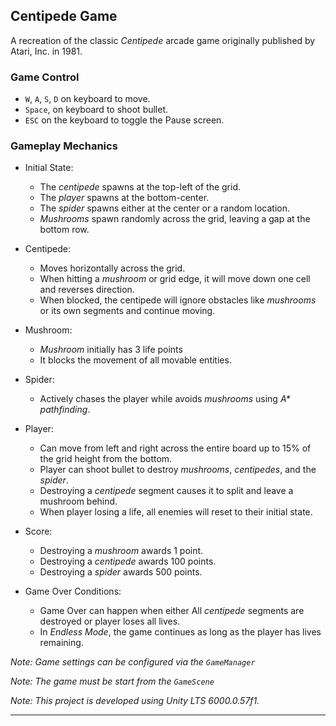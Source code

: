 ## Centipede Game

A recreation of the classic *Centipede* arcade game originally published by Atari, Inc. in 1981.

### Game Control

- `W`, `A`, `S`, `D` on keyboard to move.
- `Space`, on keyboard to shoot bullet.
- `ESC` on the keyboard to toggle the Pause screen.

### Gameplay Mechanics

- Initial State:
  - The *centipede* spawns at the top-left of the grid.
  - The *player* spawns at the bottom-center.
  - The *spider* spawns either at the center or a random location.
  - *Mushrooms* spawn randomly across the grid, leaving a gap at the bottom row.

- Centipede:
  - Moves horizontally across the grid.
  - When hitting a *mushroom* or grid edge, it will move down one cell and reverses direction.
  - When blocked, the centipede will ignore obstacles like *mushrooms* or its own segments and continue moving.

- Mushroom:
  - *Mushroom* initially has 3 life points
  - It blocks the movement of all movable entities.

- Spider:
  - Actively chases the player while avoids *mushrooms* using *A\* pathfinding*.

- Player:
  - Can move from left and right across the entire board up to 15% of the grid height from the bottom.
  - Player can shoot bullet to destroy *mushrooms*, *centipedes*, and the *spider*.
  - Destroying a *centipede* segment causes it to split and leave a mushroom behind.
  - When player losing a life, all enemies will reset to their initial state.

- Score:
  - Destroying a *mushroom* awards 1 point.
  - Destroying a *centipede* awards 100 points.
  - Destroying a *spider* awards 500 points.

- Game Over Conditions:
  - Game Over can happen when either All *centipede* segments are destroyed or player loses all lives.
  - In *Endless Mode*, the game continues as long as the player has lives remaining.

*Note: Game settings can be configured via the `GameManager`*

*Note: The game must be start from the `GameScene`*

*Note: This project is developed using Unity LTS 6000.0.57f1.*

---
